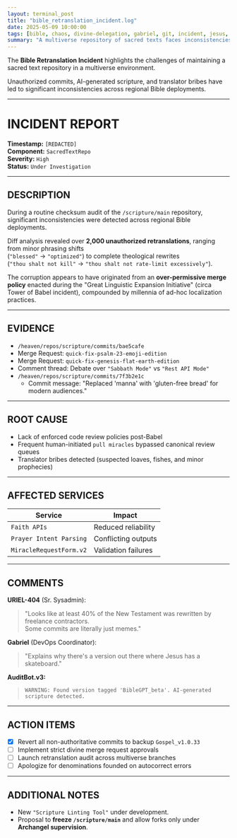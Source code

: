 ```yaml
---
layout: terminal_post
title: "bible_retranslation_incident.log"
date: 2025-05-09 10:00:00
tags: [bible, chaos, divine-delegation, gabriel, git, incident, jesus, translation, uriel]
summary: "A multiverse repository of sacred texts faces inconsistencies due to unauthorized commits and AI-generated scripture, prompting an ongoing investigation."
---
```


The **Bible Retranslation Incident** highlights the challenges of maintaining a sacred text repository in a multiverse environment. 

Unauthorized commits, AI-generated scripture, and translator bribes have led to significant inconsistencies across regional Bible deployments.

---
# INCIDENT REPORT

**Timestamp:** `[REDACTED]`  
**Component:** `SacredTextRepo`  
**Severity:** `High`  
**Status:** `Under Investigation`

---

## DESCRIPTION

During a routine checksum audit of the `/scripture/main` repository, significant inconsistencies were detected across regional Bible deployments.

Diff analysis revealed over **2,000 unauthorized retranslations**, ranging from minor phrasing shifts  
(`"blessed"` → `"optimized"`) to complete theological rewrites  
(`"thou shalt not kill"` → `"thou shalt not rate-limit excessively"`).

The corruption appears to have originated from an **over-permissive merge policy** enacted during the "Great Linguistic Expansion Initiative" (circa Tower of Babel incident), compounded by millennia of ad-hoc localization practices.

---

## EVIDENCE

- `/heaven/repos/scripture/commits/bae5cafe`
- Merge Request: `quick-fix-psalm-23-emoji-edition`
- Merge Request: `quick-fix-genesis-flat-earth-edition` 
- Comment thread: Debate over `"Sabbath Mode"` vs `"Rest API Mode"`
- `/heaven/repos/scripture/commits/7f3b2e1c`  
  - Commit message: "Replaced 'manna' with 'gluten-free bread' for modern audiences."

  
---

## ROOT CAUSE

- Lack of enforced code review policies post-Babel
- Frequent human-initiated `pull miracles` bypassed canonical review queues
- Translator bribes detected (suspected loaves, fishes, and minor prophecies)

---

## AFFECTED SERVICES

| Service                  | Impact                            |
| ------------------------- | --------------------------------- |
| `Faith APIs`              | Reduced reliability               |
| `Prayer Intent Parsing`   | Conflicting outputs               |
| `MiracleRequestForm.v2`   | Validation failures               |

---

## COMMENTS

**URIEL-404** (Sr. Sysadmin):  
> "Looks like at least 40% of the New Testament was rewritten by freelance contractors.  
> Some commits are literally just memes."

**Gabriel** (DevOps Coordinator):  
> "Explains why there's a version out there where Jesus has a skateboard."

**AuditBot.v3:**  
> `WARNING: Found version tagged 'BibleGPT_beta'. AI-generated scripture detected.`

---

## ACTION ITEMS

- [x] Revert all non-authoritative commits to backup `Gospel_v1.0.33`
- [ ] Implement strict divine merge request approvals
- [ ] Launch retranslation audit across multiverse branches
- [ ] Apologize for denominations founded on autocorrect errors

---

## ADDITIONAL NOTES

- New `"Scripture Linting Tool"` under development.
- Proposal to **freeze `/scripture/main`** and allow forks only under **Archangel supervision**.
